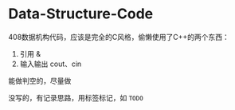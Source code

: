 # Data-Structure-Code

408数据机构代码，应该是完全的C风格，偷懒使用了C++的两个东西：

1. 引用 &
2. 输入输出 cout、cin

能做判空的，尽量做

没写的，有记录思路，用标签标记，如 `TODO `